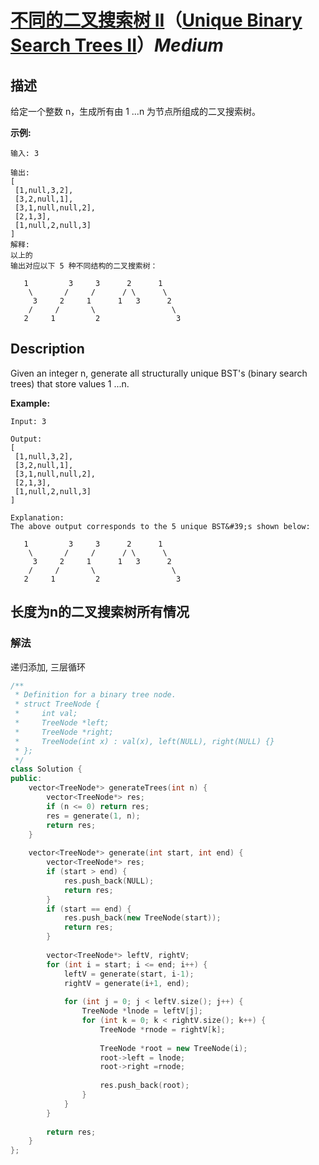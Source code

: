 # [不同的二叉搜索树 II](https://leetcode-cn.com/problems/unique-binary-search-trees-ii)（[Unique Binary Search Trees II](https://leetcode.com/problems/unique-binary-search-trees-ii)）*Medium*
## 描述
给定一个整数 n，生成所有由 1 ...n 为节点所组成的二叉搜索树。

**示例:**
```
输入: 3

输出:
[
 [1,null,3,2],
 [3,2,null,1],
 [3,1,null,null,2],
 [2,1,3],
 [1,null,2,null,3]
]
解释:
以上的
输出对应以下 5 种不同结构的二叉搜索树：

   1         3     3      2      1
    \       /     /      / \      \
     3     2     1      1   3      2
    /     /       \                 \
   2     1         2                 3
```

## Description
Given an integer n, generate all structurally unique BST&#39;s (binary search trees) that store values 1 ...n.

**Example:**
```
Input: 3

Output:
[
 [1,null,3,2],
 [3,2,null,1],
 [3,1,null,null,2],
 [2,1,3],
 [1,null,2,null,3]
]

Explanation:
The above output corresponds to the 5 unique BST&#39;s shown below:

   1         3     3      2      1
    \       /     /      / \      \
     3     2     1      1   3      2
    /     /       \                 \
   2     1         2                 3
```


## 长度为n的二叉搜索树所有情况
### 解法
递归添加, 三层循环
```c++
/**
 * Definition for a binary tree node.
 * struct TreeNode {
 *     int val;
 *     TreeNode *left;
 *     TreeNode *right;
 *     TreeNode(int x) : val(x), left(NULL), right(NULL) {}
 * };
 */
class Solution {
public:
    vector<TreeNode*> generateTrees(int n) {
        vector<TreeNode*> res;
        if (n <= 0) return res;
        res = generate(1, n);
        return res;
    }
    
    vector<TreeNode*> generate(int start, int end) {
        vector<TreeNode*> res;
        if (start > end) {
            res.push_back(NULL);
            return res;
        }
        if (start == end) {
            res.push_back(new TreeNode(start));
            return res;
        }
        
        vector<TreeNode*> leftV, rightV;
        for (int i = start; i <= end; i++) {
            leftV = generate(start, i-1);
            rightV = generate(i+1, end);
            
            for (int j = 0; j < leftV.size(); j++) {
                TreeNode *lnode = leftV[j];
                for (int k = 0; k < rightV.size(); k++) {
                    TreeNode *rnode = rightV[k];
                    
                    TreeNode *root = new TreeNode(i);
                    root->left = lnode;
                    root->right =rnode;
                    
                    res.push_back(root);
                }
            }
        }
        
        return res;
    }
};
```